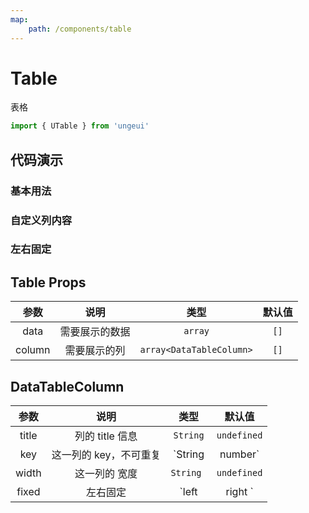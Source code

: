 ```yaml
---
map:
    path: /components/table
---
```


# Table

表格

```js
import { UTable } from 'ungeui'
```

## 代码演示

### 基本用法

<demo src="./demo/base.vue"
    language="vue"
    title="基本用法"
    desc="最简单的用法">
</demo>

### 自定义列内容

<demo src="./demo/render.vue"
    language="vue"
    title="基本用法"
    desc="自定义列内容">
</demo>

### 左右固定

<demo src="./demo/fixed.vue"
    language="vue"
    title="基本用法"
    desc="左右固定">
</demo>

## Table Props

|   参数   |   说明   |   类型    | 默认值  |
| :------: | :------: | :-------: | :-----: |
| data | 需要展示的数据 | `array` | `[]` |
| column | 需要展示的列 | `array<DataTableColumn>` | `[]` |

## DataTableColumn

|   参数   |   说明   |   类型    | 默认值  |
| :------: | :------: | :-------: | :-----: |
| title   | 列的 title 信息 | `String` | `undefined`|
| key   | 这一列的 key，不可重复 | `String | number` | `undefined`|
| width   | 这一列的 宽度 | `String ` | `undefined`|
| fixed   | 左右固定 | `left | right ` | `''`|
